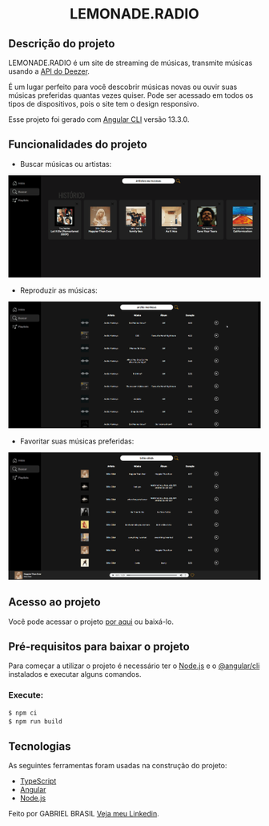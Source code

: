 <h1 align="center">LEMONADE.RADIO</h1>

## Descrição do projeto

LEMONADE.RADIO é um site de streaming de músicas, transmite músicas usando a [API do Deezer](https://rapidapi.com/deezerdevs/api/deezer-1).

É um lugar perfeito para você descobrir músicas novas ou ouvir suas músicas preferidas quantas vezes quiser. Pode ser acessado em todos os tipos de dispositivos, pois o site tem o design responsivo.

Esse projeto foi gerado com [Angular CLI](https://github.com/angular/angular-cli) versão 13.3.0.

##  Funcionalidades do projeto

- Buscar músicas ou artistas:
<img src="src/assets/img/buscando-musicas.gif">

- Reproduzir as músicas:
<img src="src/assets/img/reproduzindo-musicas.gif">

- Favoritar suas músicas preferidas:
<img src="src/assets/img/favoritando-musicas.gif">

## Acesso ao projeto

Você pode acessar o projeto [por aqui](https://lemonade-radio.firebaseapp.com) ou baixá-lo.

## Pré-requisitos para baixar o projeto

Para começar a utilizar o projeto é necessário ter o [Node.js](https://nodejs.org/pt-br/) e o [@angular/cli](https://angular.io/) instalados e executar alguns comandos.

### Execute:
```bash
$ npm ci
$ npm run build
```
## Tecnologias

As seguintes ferramentas foram usadas na construção do projeto:

- [TypeScript](https://www.typescriptlang.org/)
- [Angular](https://angular.io/)
- [Node.js](https://nodejs.org/pt-br/)



Feito por GABRIEL BRASIL [Veja meu Linkedin](https://www.linkedin.com/in/gabriel-br/).
